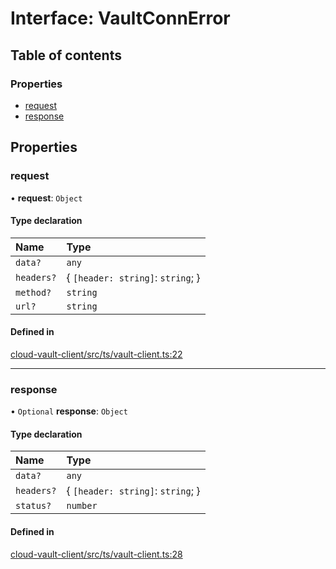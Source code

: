 # Interface: VaultConnError

## Table of contents

### Properties

- [request](VaultConnError.md#request)
- [response](VaultConnError.md#response)

## Properties

### request

• **request**: `Object`

#### Type declaration

| Name | Type |
| :------ | :------ |
| `data?` | `any` |
| `headers?` | { `[header: string]`: `string`;  } |
| `method?` | `string` |
| `url?` | `string` |

#### Defined in

[cloud-vault-client/src/ts/vault-client.ts:22](https://gitlab.com/i3-market/code/wp3/t3.2/i3m-wallet-monorepo/-/blob/2705a55/packages/cloud-vault-client/src/ts/vault-client.ts#L22)

___

### response

• `Optional` **response**: `Object`

#### Type declaration

| Name | Type |
| :------ | :------ |
| `data?` | `any` |
| `headers?` | { `[header: string]`: `string`;  } |
| `status?` | `number` |

#### Defined in

[cloud-vault-client/src/ts/vault-client.ts:28](https://gitlab.com/i3-market/code/wp3/t3.2/i3m-wallet-monorepo/-/blob/2705a55/packages/cloud-vault-client/src/ts/vault-client.ts#L28)

